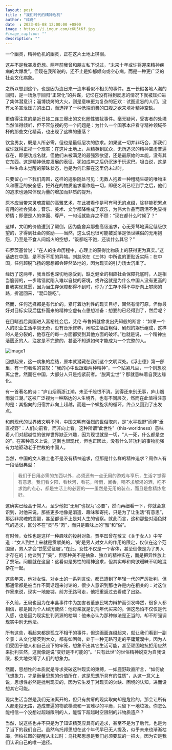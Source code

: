 ```yaml
---
layout: post
title : "我们时代的精神危机"
author: "维舟"
date  : 2023-05-08 12:00:00 +0800
image : https://i.imgur.com/c6U5tKf.jpg
#image_caption: ""
description: ""
---
```


一个幽灵，精神危机的幽灵，正在这片土地上徘徊。

<!--more-->

这并不是我突发奇想。两年前我曾和朋友私下说过，“未来十年或许将迎来精神疾病的大爆发”。但现在我所说的，还不止是抑郁倾向或空心病，而是一种更广泛的社会文化病象。

之所以想到这个，也是因为连日来一连串看似不相关的事件。五一长假各地人潮的回归，是一场急于回归“正常化”的共谋，记忆在没有得到反思的情况下就被压抑进了集体潜意识；淄博烧烤的大火，则是意味更为复杂的狂欢：试图遗忘的人们，没有太多宣泄压力的出口，而选择了一种低端消费的口腹之欲来填补精神空缺。

更值得注意的是近日接二连三爆出的文化圈性骚扰事件。毫无疑问，受害者的处境当然值得倾听，但不容忽视的另一个问题是：为什么一个国家本应看守精神领域圣杯的那些文化精英，也出现了这样的堕落？

饮食男女，既是人所必需，但也是最低层次的欲求。如果这一切并非巧合，那我们或许就得正视一个现实：在这片土地上，从精英到民众，无所追求的精神空虚普遍存在，即便功成名就，但他们未被满足的最强烈欲望，还是最原始的本能，没有其它东西。这是精神低度发展的表征，犹如成年之后仍沉迷于玩泥巴。坦白说，这是一种生命未觉醒的蒙昧状态，也是为何启蒙在这里仍未过时。

只要留心一下我们周围，这样的迹象随处可见：无数人抱着一种粗糙生硬的唯物主义和匮乏的安全感，把外在的物质追求看作是一切，即便名利已经到手之后，他们的追求也通常体现为量的增加而非质的提升。

原本应当带来灵魂震颤的高雅艺术，在此被看作是可有可无的点缀，除非能积累点有用的社会资本；音乐、美术、文学都降格成了娱乐，为伟大作品而落泪不免显得矫情；即便是人的体面、尊严，一句话就能弃之不顾：“现在都什么时候了？”

这样，文明的价值遭到了颠倒，因为能舍弃那些高级追求，心无旁骛地满足低级欲望的，才得到社会的奖励——当然，这么说也很可能被奚落是愤世嫉俗的无用抱怨，乃至是不食人间烟火的空想，“饭都吃不饱，还谈什么其它？”

布罗茨基曾说：“在人的生命历程中，心理上的获得比物质上的获得更为真实。”这话放在中国，是不折不扣的异端。刘慈欣在《三体》中所说的更贴近实际：在中国，任何超脱飞扬的思想都会砰然坠地的，因为现实的引力场太沉重了。

经历了这两年，我当然也深切地感受到，缺乏健全的相应社会保障托底时，人是相当脆弱的，一步踏错就陷入难以自拔的窘境，或许这就是为什么中国人没有更高的自我实现意愿，因为当生存保障都得不到时，你为了生存不得不中断向上攀爬的路，折返回来，“混口饭吃”。

然而，任何选择都是有代价的。紧盯着功利性的现实目标，固然有情可原，但你最好对目标实现后猛扑而来的精神空虚有点思想准备：想要的已经得到了，然后呢？

在目睹战后美国进入富裕社会后，艾伦·布鲁姆就曾发出先知般的断言：“如果一个人的职业生活平淡无奇，没有音乐修养，闲暇生活由粗俗、剧烈的娱乐组成，这样的人是分裂的，他存在的每一方面都受到其他方面的破坏。”也就是说，一个精神生活匮乏的人，注定是不完整的，甚至不知道如何才能成为一个完整的人。

![image1](https://i.imgur.com/BLNoBPk.png)

回想起来，这一病象的症结，原本就潜藏在我们这个文明深处。《浮士德》第一部里，有一句著名的哀叹：“我的心中盘踞着两种精神”，一个贴紧凡尘，一个则想脱离尘世。然而在中国，大部分人只是抱紧前者。“脱离尘世”？那就意味着自我边缘化。

有一首著名的诗：“庐山烟雨浙江潮，未至千般恨不消。到得还来别无事，庐山烟雨浙江潮。”这被广泛视为一种豁达的人生境界，也有不同层次，然而在此值得注意的是：其指向的归宿并非向上超越，而是一个螺旋状的循环，终点又回到了出发点。

和前现代的世界诸文明不同，中国文明有强烈的世俗取向，是“水平视野”而非“垂直视野”：人们向前看，而非向上看。这种所谓“此世性”（this-worldness）意味着人们对超越性的彼岸世界缺乏兴趣，因为现世就是一切，“人一死，什么都是空的”。在某种意义上说，这倒也很现代，但也正因此，没有什么非功利的事物能强有力地驱动老于世故的中国人。

当然，中国的文人雅士也不是没有精神追求，但那是什么样的精神追求？周作人有一段话很典型：

> 我们于日用必需的东西以外，必须还有一点无用的游戏与享乐，生活才觉得有意思。我们看夕阳，看秋河，看花，听雨，闻香，喝不求解渴的酒，吃不求饱的点心，都是生活上的必要的——虽然是无用的装点，而且是愈精炼愈好。

这确实已经高于常人，至少他把“无用”也视为“必要”，然而再细看一下，你就会意识到，对他来说，那些更多地像是消遣、趣味和寄托，只是为了让生活“有意思”，那远非灵魂的震颤，甚至都谈不上是对人生的省察。就此而言，这和那些对酒色财气的追求，区分不在“灵”与“肉”，而只是趣味上的“雅”和“俗”。

有时候，女性也是这样一种趣味的投射对象。贾平凹曾在散文《关于女人》中写道：“女人到世上来就是贡献美的，‘美’是男人对女人的作用的限定，仅仅在这个范围里，男人才会‘甘愿受征服’。”在此，女性不仅是一个客体，甚至倒像是为了男人才存在的；他谈到了“美”，但那种美不是抽象、独立的精神实在，而是把异性放上了祭坛。问题就在这里：这看似是男性的精神追求，但其实却和肉欲暧昧不明地混杂在一起。

这些年来，他对女性、对乡土的一系列言论，都已遭到了年轻一代的严厉批判，但那通常都是被当作不同话题来讨论的，很少人意识到那也许是内在相关的：对这位作家来说，现实一地废墟，前方无路可走，他把重返过去看成了出路。

不久前，王局也因为在丰县事件中为加害者董志民竭力辩护而引发哗然，很多人都相信，那是因为个人经历使然：他母亲就是饥荒年代买来的。但这恐怕不仅仅是代入感，也是因为现实批判资源的枯竭：他未必认为那种做法是正当的，却不断强调现实中别无他法。

所有这些，看起来都是孤立不相干的事件，但这画面连缀起来，就让我们看到一副全景：从文化精英到大众，都有如困兽，处于一种无路可走的平庸荒漠中。因为人们受困于他人和自己设下的牢笼，想象不出其它生活可能，甚至顽固地抗拒用应然来批判实然，这就像是说“变好是不可能的”。“只有此世”的世俗精神蜕变为自我设限，极大地束缚了人们的想象力。

然而，思想性的本质就是寻求突破这种现实的束缚，一如鹿野政直所言，“如何放飞想象力，才是衡量思想的价值所在，这是思想所具有的性质”，从这一意义上说，思想性必然是批判现实的，因为它生发于对现实的欠缺、困境的认知，进而设想其它可能。

现实生活当然是我们无法离开的，但只有贫瘠的现实取向却是危险的，那会让所有人都走投无路，造成普遍的物欲横流和一言难尽的平庸，只留下一地垃圾。你怎么能相信一个没想过超越限制的人，能留下超越时空限制的非物质遗产？

当然，说这些也并不只是为了知识精英应具有的追求，甚至不是为了后代，也是为了当下的我们自己。虽然乌托邦思想在这个年代早已无人提及，似乎未来也渐渐枯竭，但柏拉图的提醒从未过时：乌托邦思想是我们必须要玩的一把火，因为它是我们认识自己的唯一途径。

<!--END-->